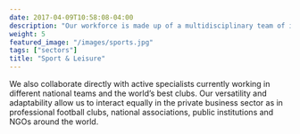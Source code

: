 ```yaml
---
date: 2017-04-09T10:58:08-04:00
description: "Our workforce is made up of a multidisciplinary team of internationally renowned expert of sports professionals"
weight: 5
featured_image: "/images/sports.jpg"
tags: ["sectors"]
title: "Sport & Leisure"
---
```

We also collaborate directly with active specialists currently working in different national teams and the world’s best clubs. Our versatility and adaptability allow us to interact equally in the private business sector as in professional football clubs, national associations, public institutions and NGOs around the world.





